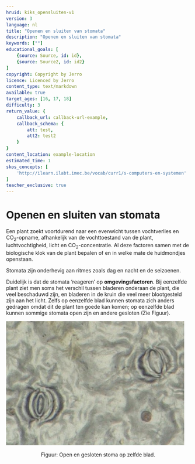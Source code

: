```yaml
---
hruid: kiks_opensluiten-v1
version: 3
language: nl
title: "Openen en sluiten van stomata"
description: "Openen en sluiten van stomata"
keywords: [""]
educational_goals: [
    {source: Source, id: id}, 
    {source: Source2, id: id2}
]
copyright: Copyright by Jerro
licence: Licenced by Jerro
content_type: text/markdown
available: true
target_ages: [16, 17, 18]
difficulty: 3
return_value: {
    callback_url: callback-url-example,
    callback_schema: {
        att: test,
        att2: test2
    }
}
content_location: example-location
estimated_time: 1
skos_concepts: [
    'http://ilearn.ilabt.imec.be/vocab/curr1/s-computers-en-systemen'
]
teacher_exclusive: true
---
```


# Openen en sluiten van stomata 

Een plant zoekt voortdurend naar een evenwicht tussen vochtverlies en CO<sub>2</sub>-opname, afhankelijk van de vochttoestand van de plant, luchtvochtigheid, licht en CO<sub>2</sub>-concentratie. Al deze factoren samen met de biologische klok van de plant bepalen of en in welke mate de huidmondjes openstaan. 

Stomata zijn onderhevig aan ritmes zoals dag en nacht en de seizoenen. 

Duidelijk is dat de stomata ‘reageren’ op **omgevingsfactoren**. Bij eenzelfde plant ziet men soms het verschil tussen bladeren onderaan de plant, die veel beschaduwd zijn, en bladeren in de kruin die veel meer blootgesteld zijn aan het licht. Zelfs op eenzelfde blad kunnen stomata zich anders gedragen omdat dit de plant ten goede kan komen; op eenzelfde blad kunnen sommige stomata open zijn en andere gesloten (Zie Figuur). 

![](embed/stomaopentoe.jpg "open en gesloten stomata") 
<figure>
    <figcaption align = "center">Figuur: Open en gesloten stoma op zelfde blad.</figcaption>
</figure> 